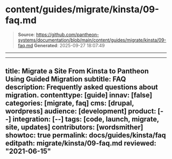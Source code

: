 # content/guides/migrate/kinsta/09-faq.md

> **Source**: https://github.com/pantheon-systems/documentation/blob/main/content/guides/migrate/kinsta/09-faq.md
> **Generated**: 2025-09-27 18:07:49

---

---
title: Migrate a Site From Kinsta to Pantheon Using Guided Migration
subtitle: FAQ
description: Frequently asked questions about migration.
contenttype: [guide]
innav: [false]
categories: [migrate, faq]
cms: [drupal, wordpress]
audience: [development]
product: [--]
integration: [--]
tags: [code, launch, migrate, site, updates]
contributors: [wordsmither]
showtoc: true
permalink: docs/guides/kinsta/faq
editpath: migrate/kinsta/09-faq.md
reviewed: "2021-06-15"
---

<Partial file="migrate/faq-general.md" />
<Partial file="migrate/faq-drupal.md" />
<Partial file="migrate/faq-wordpress.md" />

